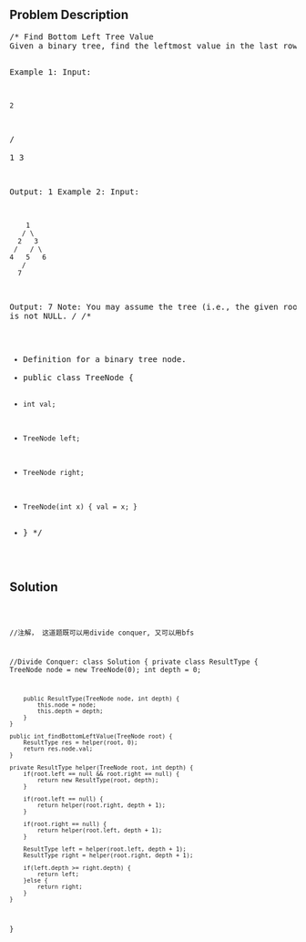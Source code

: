<!--
<style>
  body { font-family: Arial, sans-serif; }
  .container { max-width: 100%; margin: auto; padding: 20px; }
  .comment-block { background-color: #f9f9f9; padding: 10px; border-left: 5px solid #ccc; max-width: 50%; margin: auto;}
  .code-block { background-color: #f4f4f4; padding: 10px; border: 1px solid #ddd; }
</style>
-->

<div class='container'>
<h2>Problem Description</h2>
<div class='comment-block'>
<pre>
/* Find Bottom Left Tree Value
Given a binary tree, find the leftmost value in the last row of the tree.

Example 1:
Input:

    2
   / \
  1   3

Output:
1
Example 2: 
Input:

        1
       / \
      2   3
     /   / \
    4   5   6
       /
      7

Output:
7
Note: You may assume the tree (i.e., the given root node) is not NULL.
*/
/**
 * Definition for a binary tree node.
 * public class TreeNode {
 *     int val;
 *     TreeNode left;
 *     TreeNode right;
 *     TreeNode(int x) { val = x; }
 * }
 */
</pre>
</div>

<h2>Solution</h2>
<div class='code-block'>
<pre><code class='language-java'>

//注解， 这道题既可以用divide conquer, 又可以用bfs


//Divide Conquer:
class Solution {
    private class ResultType {
        TreeNode node = new TreeNode(0);
        int depth = 0;
        
        public ResultType(TreeNode node, int depth) {
            this.node = node;
            this.depth = depth;
        }
    }
    
    public int findBottomLeftValue(TreeNode root) {
        ResultType res = helper(root, 0);
        return res.node.val;
    }
    
    private ResultType helper(TreeNode root, int depth) {
        if(root.left == null && root.right == null) {
            return new ResultType(root, depth);
        }
        
        if(root.left == null) {
            return helper(root.right, depth + 1);
        }
        
        if(root.right == null) {
            return helper(root.left, depth + 1);
        }
        
        ResultType left = helper(root.left, depth + 1);
        ResultType right = helper(root.right, depth + 1);
        
        if(left.depth >= right.depth) {
            return left;
        }else {
            return right;
        }  
    }  
}</code></pre>
</div>
</div>

